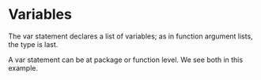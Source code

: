 
# Variables
The var statement declares a list of variables; as in function argument lists, the type is last.

A var statement can be at package or function level. We see both in this example.